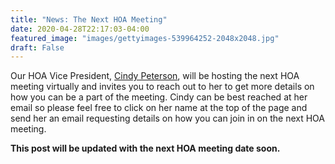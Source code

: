 ```yaml
---
title: "News: The Next HOA Meeting"
date: 2020-04-28T22:17:03-04:00
featured_image: "images/gettyimages-539964252-2048x2048.jpg"
draft: False
---
```


Our HOA Vice President, [Cindy Peterson](mailto:jimandcindyp@gmail.com), will be hosting the next HOA meeting virtually and invites you to reach out to her to get more details on how you can be a part of the meeting. Cindy can be best reached at her email so please feel free to click on her name at the top of the page and send her an email requesting details on how you can join in on the next HOA meeting.

__This post will be updated with the next HOA meeting date soon.__
